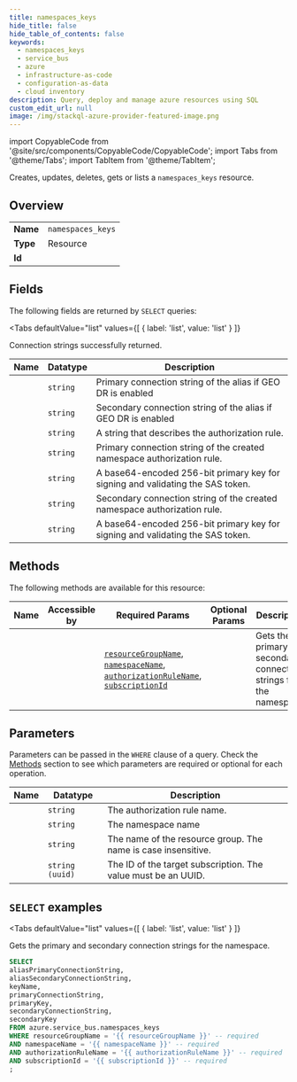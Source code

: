 ```yaml
--- 
title: namespaces_keys
hide_title: false
hide_table_of_contents: false
keywords:
  - namespaces_keys
  - service_bus
  - azure
  - infrastructure-as-code
  - configuration-as-data
  - cloud inventory
description: Query, deploy and manage azure resources using SQL
custom_edit_url: null
image: /img/stackql-azure-provider-featured-image.png
---
```


import CopyableCode from '@site/src/components/CopyableCode/CopyableCode';
import Tabs from '@theme/Tabs';
import TabItem from '@theme/TabItem';

Creates, updates, deletes, gets or lists a <code>namespaces_keys</code> resource.

## Overview
<table><tbody>
<tr><td><b>Name</b></td><td><code>namespaces_keys</code></td></tr>
<tr><td><b>Type</b></td><td>Resource</td></tr>
<tr><td><b>Id</b></td><td><CopyableCode code="azure.service_bus.namespaces_keys" /></td></tr>
</tbody></table>

## Fields

The following fields are returned by `SELECT` queries:

<Tabs
    defaultValue="list"
    values={[
        { label: 'list', value: 'list' }
    ]}
>
<TabItem value="list">

Connection strings successfully returned.

<table>
<thead>
    <tr>
    <th>Name</th>
    <th>Datatype</th>
    <th>Description</th>
    </tr>
</thead>
<tbody>
<tr>
    <td><CopyableCode code="aliasPrimaryConnectionString" /></td>
    <td><code>string</code></td>
    <td>Primary connection string of the alias if GEO DR is enabled</td>
</tr>
<tr>
    <td><CopyableCode code="aliasSecondaryConnectionString" /></td>
    <td><code>string</code></td>
    <td>Secondary  connection string of the alias if GEO DR is enabled</td>
</tr>
<tr>
    <td><CopyableCode code="keyName" /></td>
    <td><code>string</code></td>
    <td>A string that describes the authorization rule.</td>
</tr>
<tr>
    <td><CopyableCode code="primaryConnectionString" /></td>
    <td><code>string</code></td>
    <td>Primary connection string of the created namespace authorization rule.</td>
</tr>
<tr>
    <td><CopyableCode code="primaryKey" /></td>
    <td><code>string</code></td>
    <td>A base64-encoded 256-bit primary key for signing and validating the SAS token.</td>
</tr>
<tr>
    <td><CopyableCode code="secondaryConnectionString" /></td>
    <td><code>string</code></td>
    <td>Secondary connection string of the created namespace authorization rule.</td>
</tr>
<tr>
    <td><CopyableCode code="secondaryKey" /></td>
    <td><code>string</code></td>
    <td>A base64-encoded 256-bit primary key for signing and validating the SAS token.</td>
</tr>
</tbody>
</table>
</TabItem>
</Tabs>

## Methods

The following methods are available for this resource:

<table>
<thead>
    <tr>
    <th>Name</th>
    <th>Accessible by</th>
    <th>Required Params</th>
    <th>Optional Params</th>
    <th>Description</th>
    </tr>
</thead>
<tbody>
<tr>
    <td><a href="#list"><CopyableCode code="list" /></a></td>
    <td><CopyableCode code="select" /></td>
    <td><a href="#parameter-resourceGroupName"><code>resourceGroupName</code></a>, <a href="#parameter-namespaceName"><code>namespaceName</code></a>, <a href="#parameter-authorizationRuleName"><code>authorizationRuleName</code></a>, <a href="#parameter-subscriptionId"><code>subscriptionId</code></a></td>
    <td></td>
    <td>Gets the primary and secondary connection strings for the namespace.</td>
</tr>
</tbody>
</table>

## Parameters

Parameters can be passed in the `WHERE` clause of a query. Check the [Methods](#methods) section to see which parameters are required or optional for each operation.

<table>
<thead>
    <tr>
    <th>Name</th>
    <th>Datatype</th>
    <th>Description</th>
    </tr>
</thead>
<tbody>
<tr id="parameter-authorizationRuleName">
    <td><CopyableCode code="authorizationRuleName" /></td>
    <td><code>string</code></td>
    <td>The authorization rule name.</td>
</tr>
<tr id="parameter-namespaceName">
    <td><CopyableCode code="namespaceName" /></td>
    <td><code>string</code></td>
    <td>The namespace name</td>
</tr>
<tr id="parameter-resourceGroupName">
    <td><CopyableCode code="resourceGroupName" /></td>
    <td><code>string</code></td>
    <td>The name of the resource group. The name is case insensitive.</td>
</tr>
<tr id="parameter-subscriptionId">
    <td><CopyableCode code="subscriptionId" /></td>
    <td><code>string (uuid)</code></td>
    <td>The ID of the target subscription. The value must be an UUID.</td>
</tr>
</tbody>
</table>

## `SELECT` examples

<Tabs
    defaultValue="list"
    values={[
        { label: 'list', value: 'list' }
    ]}
>
<TabItem value="list">

Gets the primary and secondary connection strings for the namespace.

```sql
SELECT
aliasPrimaryConnectionString,
aliasSecondaryConnectionString,
keyName,
primaryConnectionString,
primaryKey,
secondaryConnectionString,
secondaryKey
FROM azure.service_bus.namespaces_keys
WHERE resourceGroupName = '{{ resourceGroupName }}' -- required
AND namespaceName = '{{ namespaceName }}' -- required
AND authorizationRuleName = '{{ authorizationRuleName }}' -- required
AND subscriptionId = '{{ subscriptionId }}' -- required
;
```
</TabItem>
</Tabs>
